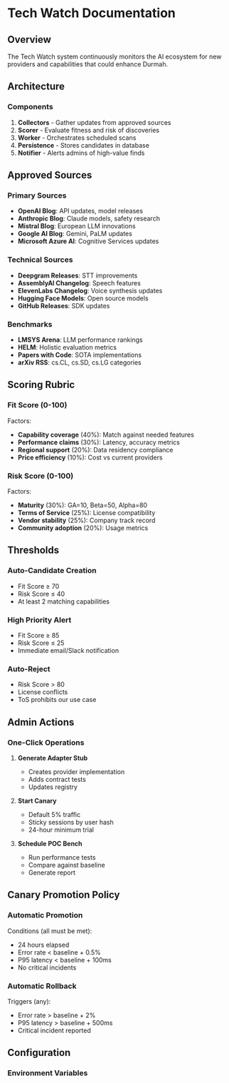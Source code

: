 # Tech Watch Documentation

## Overview

The Tech Watch system continuously monitors the AI ecosystem for new providers and capabilities that could enhance Durmah.

## Architecture

### Components

1. **Collectors** - Gather updates from approved sources
2. **Scorer** - Evaluate fitness and risk of discoveries
3. **Worker** - Orchestrates scheduled scans
4. **Persistence** - Stores candidates in database
5. **Notifier** - Alerts admins of high-value finds

## Approved Sources

### Primary Sources
- **OpenAI Blog**: API updates, model releases
- **Anthropic Blog**: Claude models, safety research
- **Mistral Blog**: European LLM innovations
- **Google AI Blog**: Gemini, PaLM updates
- **Microsoft Azure AI**: Cognitive Services updates

### Technical Sources
- **Deepgram Releases**: STT improvements
- **AssemblyAI Changelog**: Speech features
- **ElevenLabs Changelog**: Voice synthesis updates
- **Hugging Face Models**: Open source models
- **GitHub Releases**: SDK updates

### Benchmarks
- **LMSYS Arena**: LLM performance rankings
- **HELM**: Holistic evaluation metrics
- **Papers with Code**: SOTA implementations
- **arXiv RSS**: cs.CL, cs.SD, cs.LG categories

## Scoring Rubric

### Fit Score (0-100)
Factors:
- **Capability coverage** (40%): Match against needed features
- **Performance claims** (30%): Latency, accuracy metrics
- **Regional support** (20%): Data residency compliance
- **Price efficiency** (10%): Cost vs current providers

### Risk Score (0-100)
Factors:
- **Maturity** (30%): GA=10, Beta=50, Alpha=80
- **Terms of Service** (25%): License compatibility
- **Vendor stability** (25%): Company track record
- **Community adoption** (20%): Usage metrics

## Thresholds

### Auto-Candidate Creation
- Fit Score ≥ 70
- Risk Score ≤ 40
- At least 2 matching capabilities

### High Priority Alert
- Fit Score ≥ 85
- Risk Score ≤ 25
- Immediate email/Slack notification

### Auto-Reject
- Risk Score > 80
- License conflicts
- ToS prohibits our use case

## Admin Actions

### One-Click Operations
1. **Generate Adapter Stub**
   - Creates provider implementation
   - Adds contract tests
   - Updates registry

2. **Start Canary**
   - Default 5% traffic
   - Sticky sessions by user hash
   - 24-hour minimum trial

3. **Schedule POC Bench**
   - Run performance tests
   - Compare against baseline
   - Generate report

## Canary Promotion Policy

### Automatic Promotion
Conditions (all must be met):
- 24 hours elapsed
- Error rate < baseline + 0.5%
- P95 latency < baseline + 100ms
- No critical incidents

### Automatic Rollback
Triggers (any):
- Error rate > baseline + 2%
- P95 latency > baseline + 500ms
- Critical incident reported

## Configuration

### Environment Variables
